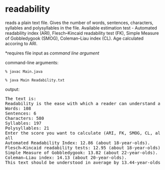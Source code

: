 # readability 

<p>reads a plain text file. Gives the number of words, sentences, characters, syllables and polysyllables in the file. 
  Available estimation test - Automated readability index (ARI), Flesch–Kincaid readability test (FK), Simple Measure of Gobbledygook (SMOG),  Coleman–Liau index (CL). 
  Age calculated accoring to ARI.</P>

<span>*requires file input as <em>command line argument</em></span>

<p>command-line arguments:</p>
<pre><code>% javac Main.java </code></pre>
<pre><code>% java Main Readability.txt</code></pre>
<p>output:</p>
<pre>
The text is:
Readability is the ease with which a reader can understand a written text. In natural language, the readability of text depends on its content and its presentation. Researchers have used various factors to measure readability. Readability is more than simply legibility, which is a measure of how easily a reader can distinguish individual letters or characters from each other. Higher readability eases reading effort and speed for any reader, but it is especially important for those who do not have high reading comprehension. In readers with poor reading comprehension, raising the readability level of a text from mediocre to good can make the difference between success and failure
Words: 108
Sentences: 6
Characters: 580
Syllables: 197
Polysyllables: 21
Enter the score you want to calculate (ARI, FK, SMOG, CL, all): 
all
Automated Readability Index: 12.86 (about 18-year-olds).
Flesch–Kincaid readability tests: 12.95 (about 18-year-olds).
Simple Measure of Gobbledygook: 13.82 (about 22-year-olds).
Coleman–Liau index: 14.13 (about 20-year-olds).
This text should be understood in average by 13.44-year-olds.
</pre>
</code>
